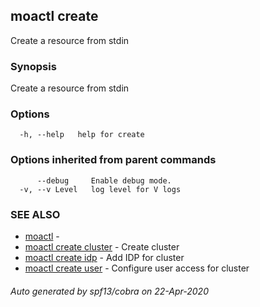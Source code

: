 ## moactl create

Create a resource from stdin

### Synopsis

Create a resource from stdin

### Options

```
  -h, --help   help for create
```

### Options inherited from parent commands

```
      --debug     Enable debug mode.
  -v, --v Level   log level for V logs
```

### SEE ALSO

* [moactl](moactl.md)	 - 
* [moactl create cluster](moactl_create_cluster.md)	 - Create cluster
* [moactl create idp](moactl_create_idp.md)	 - Add IDP for cluster
* [moactl create user](moactl_create_user.md)	 - Configure user access for cluster

###### Auto generated by spf13/cobra on 22-Apr-2020
